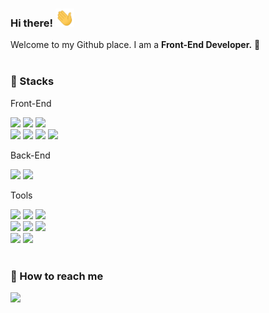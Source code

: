 ### Hi there! <img src="https://raw.githubusercontent.com/reasonjeans/reasonjeans/main/wave.gif" width="30">
Welcome to my Github place. I am a <b>Front-End Developer.</b> 🚀
<br />
<br />

<h3>💪 Stacks</h3>
Front-End

<img src="https://img.shields.io/badge/React-61dafe?style=flat-square&logo=React&logoColor=white" /> <img src="https://img.shields.io/badge/TypeScript-3178c6?style=flat-square&logo=TypeScript&logoColor=white" /> <img src="https://img.shields.io/badge/JavaScript-F7DF1E?style=flat-square&logo=JavaScript&logoColor=white" /> <br />
<img src="https://img.shields.io/badge/HTML5-E34F26?style=flat-square&logo=HTML5&logoColor=white" /> <img src="https://img.shields.io/badge/CSS3-1572B6?style=flat-square&logo=CSS3&logoColor=white" /> <img src="https://img.shields.io/badge/Sass-CC6699?style=flat-square&logo=Sass&logoColor=white" /> <img src="https://img.shields.io/badge/jQuery-0769ad?style=flat-square&logo=jQuery&logoColor=white" />

Back-End

<img src="https://img.shields.io/badge/Node.js-339933?style=flat-square&logo=Node.js&logoColor=white" /> <img src="https://img.shields.io/badge/Express-000000?style=flat-square&logo=Express&logoColor=white" />

Tools

<img src="https://img.shields.io/badge/Git-f05032?style=flat-square&logo=Git&logoColor=white" /> <img src="https://img.shields.io/badge/GitHub-181717?style=flat-square&logo=GitHub&logoColor=white" /> <img src="https://img.shields.io/badge/Bitbucket-0052cc?style=flat-square&logo=Bitbucket&logoColor=white" /> <br /><img src="https://img.shields.io/badge/Visual Studio Code-007acc?style=flat-square&logo=Visual Studio Code&logoColor=white" /> <img src="https://img.shields.io/badge/Jira-0052CC?style=flat-square&logo=Jira&logoColor=white" /> <img src="https://img.shields.io/badge/Confluence-172b4d?style=flat-square&logo=Confluence&logoColor=white" /> <br />
<img src="https://img.shields.io/badge/Slack-4a154b?style=flat-square&logo=Slack&logoColor=white" /> <img src="https://img.shields.io/badge/Figma-f24e1e?style=flat-square&logo=Figma&logoColor=white" />
<br />
<br />

<h3>📮 How to reach me</h3>
<img src="https://img.shields.io/badge/yujinlee719@gmail.com-ea4335?style=flat-square&logo=Gmail&logoColor=white" />
